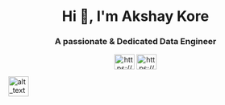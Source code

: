 <h1 align="center">Hi 👋, I'm Akshay Kore</h1>
<h3 align="center">A passionate & Dedicated Data Engineer</h3>

<p align="center">
<a href="https://linkedin.com/in/akshay-kore-a670a422b/" target="blank"><img align="center" src="https://raw.githubusercontent.com/rahuldkjain/github-profile-readme-generator/master/src/images/icons/Social/linked-in-alt.svg" alt="https://www.linkedin.com/in/akshay-kore-a670a422b/" height="30" width="40" /></a>
<a href="https://instagram.com/akshay_abk/" target="blank"><img align="center" src="https://raw.githubusercontent.com/rahuldkjain/github-profile-readme-generator/master/src/images/icons/Social/instagram.svg" alt="https://www.instagram.com/akshay_abk/" height="30" width="40" /></a>
</p>


[<img alt="alt_text" width="40px" src="images/image.PNG" />](https://www.google.com/)

